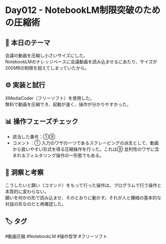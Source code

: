 # Day012 - NotebookLM制限突破のための圧縮術

## 🎯 本日のテーマ
会議の動画を圧縮し小さいサイズにした。  
NotebookLMのナレッジベースに会議動画を読み込ませるにあたり、サイズが200MBの制限を超えてしまっていたから。

## ⚙️ 実装と試行
XMediaCoder（フリーソフト）を使用した。  
無料で動画を圧縮でき、起動が速く、操作が分かりやすかった。

## 📊 操作フェーズチェック
- 該当した番号：①⑨
- コメント：① 入力のワザの一つであるスクレーピングの派生として、動画から扱いやすい形式を得る圧縮操作を行った。これは⑨ 並列性のワザに含まれるフィルタリング操作の一形態でもある。

## 🔁 洞察と考察
こうしたいと願い（コマンド）をもって行った操作は、プログラムで行う操作と本質的に変わらない。  
願いを何かの形で読み込ませ、そのとおりに動かす。それが人と機械の基本的な対話の形なのだと再確認した。

## 🏷 タグ
#動画圧縮 #NotebookLM #操作哲学 #フリーソフト
